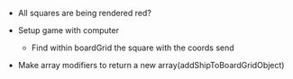 <!-- - Import babel to make E6 import usable -->
<!-- - Test hit function within the Ship factory -->
<!-- - Implement addShipToBoardGrid -->
<!-- - Implement receiveAttackFromPlayer: 
Gameboards should have a receiveAttack function that takes a pair of coordinates, determines whether or not the attack hit a ship and then sends the ‘hit’ function to the correct ship, or records the coordinates of the missed shot.
 - Implement test -->
 <!-- - Debug findSHipIndexByName (returning -1) -->
 <!-- - Implement removeShipFromShipsArray -->
 <!-- - Test isPlayerDefeated -->
 <!-- - Test removeSquare... refactor works -->
<!-- Add event listener check -->
<!-- - How to change event listener gameboard everytime a player is swapped(check tic tac toe) -->
<!-- - Attach gameboard to each player(make function createPlayer? and putting createGameboard inside?) -->
 <!-- - switchBoards not switching boards -->
<!-- - _boardGrid not being marked correctly -->
<!-- - Player 2 rendering needs to be backwards
  :divide in 8 arrays and reverse the arrays to later join them? -->
<!-- - Even if hit ship is false, mark is as hit -->
  <!-- -Attacking(test at receiveAttack) -->
  <!-- -an already attacked square(check hit in boardgrid -->

- All squares are being rendered red?
- Setup game with computer
  <!-- :handle object that send report of the attacks on gameLoop -->
  - Find within boardGrid the square with the coords send

 - Make array modifiers to return a new array(addShipToBoardGridObject)